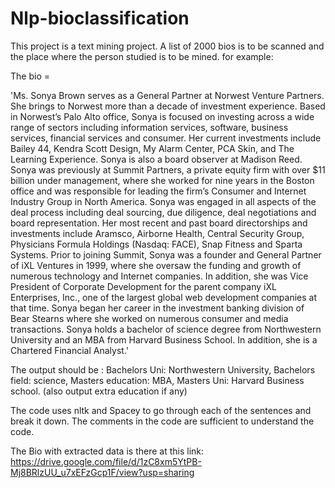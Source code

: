 # Nlp-bioclassification
This project is a text mining project. A list of 2000 bios is to be scanned and the place where the person studied is to be mined.
for example:

The bio = 

'Ms. Sonya Brown serves as a General Partner at Norwest Venture Partners. She brings to Norwest more than a decade of investment experience. Based in Norwest’s Palo Alto office, Sonya is focused on investing across a wide range of sectors including information services, software, business services, financial services and consumer. Her current investments include Bailey 44, Kendra Scott Design, My Alarm Center, PCA Skin, and The Learning Experience. Sonya is also a board observer at Madison Reed. Sonya was previously at Summit Partners, a private equity firm with over $11 billion under management, where she worked for nine years in the Boston office and was responsible for leading the firm’s Consumer and Internet Industry Group in North America. Sonya was engaged in all aspects of the deal process including deal sourcing, due diligence, deal negotiations and board representation. Her most recent and past board directorships and investments include Aramsco, Airborne Health, Central Security Group, Physicians Formula Holdings (Nasdaq: FACE), Snap Fitness and Sparta Systems. Prior to joining Summit, Sonya was a founder and General Partner of iXL Ventures in 1999, where she oversaw the funding and growth of numerous technology and Internet companies. In addition, she was Vice President of Corporate Development for the parent company iXL Enterprises, Inc., one of the largest global web development companies at that time. Sonya began her career in the investment banking division of Bear Stearns where she worked on numerous consumer and media transactions. Sonya holds a bachelor of science degree from Northwestern University and an MBA from Harvard Business School. In addition, she is a Chartered Financial Analyst.' 


The output should be : Bachelors Uni: Northwestern University, Bachelors field: science, Masters education: MBA, Masters Uni: Harvard Business school. (also output extra education if any)



The code uses nltk and Spacey to go through each of the sentences and break it down. The comments in the code are sufficient to understand the code. 

The Bio with extracted data is there at this link: https://drive.google.com/file/d/1zC8xm5YtPB-Mj8BRlzUU_u7xEFzGcp1F/view?usp=sharing
